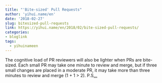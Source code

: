 ```yaml
---
title: "'Bite-sized' Pull Requests"
author: 'yihui.name/en'
date: '2018-02-27'
slug: bitesized-pull-requests
link: https://yihui.name/en/2018/02/bite-sized-pull-requests/
categories:
- bloglink
tags:
  - yihuinameen
---
```


The cognitive load of PR reviewers will also be lighter when PRs are bite-sized. Each small PR may take one minute to review and merge, but if three small changes are placed in a moderate PR, it may take more than three minutes to review and merge (1 + 1 > 2). P.S[... <i class="fas fa-external-link-alt"></i>](https://yihui.name/en/2018/02/bite-sized-pull-requests/)

